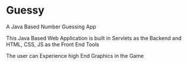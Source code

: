 # Guessy

A Java Based Number Guessing App

This Java Based Web Application is built in Servlets as the Backend and HTML, CSS, JS as the Front End Tools

The user can Experience high End Graphics in the Game
